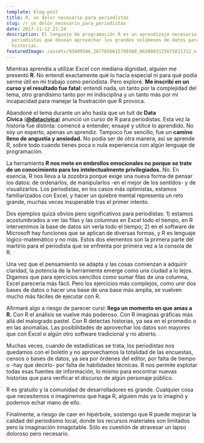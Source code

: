 ```yaml
---
template: blog-post
title: R, un dolor necesario para periodistas
slug: /r_un_dolor_necesario_para_periodistas
date: 2017-11-12 21:24
description: El lenguaje de programación R es un aprendizaje necesario para los
  periodistas que desean aprovechar los grandes volúmenes de datos para contar
  historias.
featuredImage: /assets/93409586_2677656615790380_8630803125671821312_n.jpg
---
```

Mientras aprendía a utilizar Excel con mediana dignidad, alguien me presentó **R**. No entendí exactamente qué lo hacía especial ni para qué podía serme útil en mi trabajo como periodista. Pero exploré. **Me inscribí en un curso y el resultado fue fatal:** entendí nada, un tanto por la complejidad del tema, otro grandísimo tanto por mi indisciplina y un tanto más por mi incapacidad para manejar la frustración que R provoca.

Abandoné el tema durante un año hasta que un tuit de **Data Cívica** (**[@datacivica](https://twitter.com/datacivica)**) anunció un curso de R para periodistas. Esta vez la historia fue distinta: comencé a entender, ensayé y utilicé lo aprendido. No soy un experto, apenas un aprendiz. Tampoco fue sencillo, fue un **camino lleno de angustia y ansiedad.** No podía ser de otra manera, así se aprende R, sobre todo cuando tienes poca o nula experiencia con algún lenguaje de programación.

La herramienta **R nos mete en embrollos emocionales no porque se trate de un conocimiento para los intelectualmente privilegiados.** No. En esencia, R nos lleva a la zozobra porque exige una nueva forma de pensar los datos: de ordenarlos, de manipularlos -en el mejor de los sentidos- y de visualizarlos. Los periodistas, en los casos más optimistas, estamos familiarizados con Excel, y hacer un quiebre mental representa un reto grande, muchas veces insuperable tras el primer intento.

Dos ejemplos quizá obvios pero significativos para periodistas: 1) estamos acostumbrados a ver las filas y las columnas en Excel todo el tiempo, en R intervenimos la base de datos sin verla todo el tiempo; 2) en el software de Microsoft hay funciones que se aplican de diversas formas, y R es lenguaje lógico-matemático y no más. Estos dos elementos son la primera parte del martirio para el periodista que se enfrenta por primera vez a la consola de R.

Una vez que el pensamiento se adapta y las cosas comienzan a adquirir claridad, la potencia de la herramienta emerge como una ciudad a lo lejos. Digamos que para ejercicios sencillos como sumar filas de una columna, Excel parecería más fácil. Pero los ejercicios más complejos, como unir dos bases de datos o hacer una base de una base más amplia, se vuelven mucho más fáciles de ejecutar con R.

Afirmaré algo a riesgo de parecer cursi: **llega un momento en que amas a R.** Con R el análisis se vuelve más poderoso. Con R imaginas gráficas más allá del malogrado pastel. Con R detectas historias, ya sea en el promedio o en las anomalías. Las posibilidades de aprovechar los datos son mayores que con Excel o algún otro software tradicional y no abierto.

Muchas veces, cuando de estadísticas se trata, los periodistas nos quedamos con el boletín y no aprovechamos la totalidad de las encuestas, censos o bases de datos, ya sea por órdenes del editor, por falta de tiempo o -hay que decirlo- por falta de habilidades técnicas. R nos permite explotar todas esas fuentes de información, lo mismo para encontrar nuevas historias que para verificar el discurso de algún personaje público.

R es gratuito y la comunidad de desarrolladores es grande. Cualquier cosa que necesitemos o imaginemos que haga R, alguien más ya lo imaginó y podemos echar mano de ello. 

F﻿inalmente, a riesgo de caer en hipérbole, sostengo que R puede mejorar la calidad del periodismo local, donde los recursos materiales son limitados pero la imaginación innagotable. Sólo es cuestión de atravesar un lapso doloroso pero necesario.